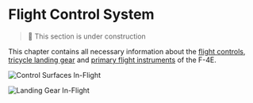 # Flight Control System

> 🚧 This section is under construction

This chapter contains all necessary information about
the [flight controls](./flight_controls.md), [tricycle landing gear](./gear_ground_handling.md)
and [primary flight instruments](./primary_flight_instruments.md) of the F-4E.

![Control Surfaces In-Flight](../../img/ext_f4_flight_controls.jpg)

![Landing Gear In-Flight](../../img/ext_f4_wheel_well.jpg)
